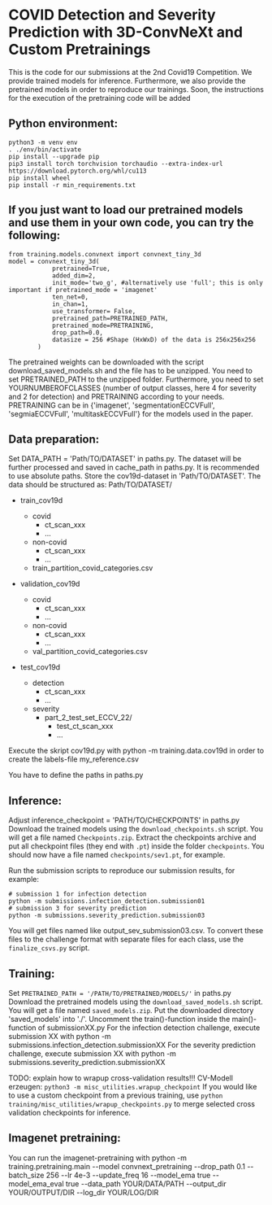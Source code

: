 # COVID Detection and Severity Prediction with 3D-ConvNeXt and Custom Pretrainings

This is the code for our submissions at the 2nd Covid19 Competition.
We provide trained models for inference. 
Furthermore, we also provide the pretrained models in order to reproduce our trainings.
Soon, the instructions for the execution of the pretraining code will be added


## Python environment:

    python3 -m venv env
    . ./env/bin/activate
    pip install --upgrade pip
    pip3 install torch torchvision torchaudio --extra-index-url https://download.pytorch.org/whl/cu113
    pip install wheel
    pip install -r min_requirements.txt


## If you just want to load our pretrained models and use them in your own code, you can try the following:
    
    from training.models.convnext import convnext_tiny_3d
    model = convnext_tiny_3d(
                pretrained=True,
                added_dim=2,
                init_mode='two_g', #alternatively use 'full'; this is only important if pretrained_mode = 'imagenet'
                ten_net=0,
                in_chan=1,
                use_transformer= False,
                pretrained_path=PRETRAINED_PATH,
                pretrained_mode=PRETRAINING,
                drop_path=0.0,
                datasize = 256 #Shape (HxWxD) of the data is 256x256x256
            )
    
The pretrained weights can be downloaded with the script download_saved_models.sh and the file has to be unzipped. You need to set PRETRAINED_PATH to the unzipped folder.
Furthermore, you need to set YOURNUMBEROFCLASSES (number of output classes, here 4 for severity and 2 for detection) and PRETRAINING according to your needs. 
PRETRAINING can be in {'imagenet', 'segmentationECCVFull', 'segmiaECCVFull', 'multitaskECCVFull'} for the models used in the paper.
    



## Data preparation:
Set DATA_PATH = 'Path/TO/DATASET' in paths.py. The dataset will be further processed and saved in cache_path in paths.py. It is recommended to use absolute paths. Store the cov19d-dataset in 'Path/TO/DATASET'.
The data should be structured as:
Path/TO/DATASET/
  - train_cov19d
    - covid
      - ct_scan_xxx
      - ...
    - non-covid
      - ct_scan_xxx
      - ...
    - train_partition_covid_categories.csv

  - validation_cov19d
    - covid
      - ct_scan_xxx
      - ...
    - non-covid
      - ct_scan_xxx
      - ...
    - val_partition_covid_categories.csv

  - test_cov19d
    - detection
      - ct_scan_xxx
      - ...
    - severity
      - part_2_test_set_ECCV_22/
        - test_ct_scan_xxx
        - ...

Execute the skript cov19d.py with python -m training.data.cov19d in order to create the labels-file my_reference.csv

You have to define the paths in paths.py


## Inference:
Adjust inference_checkpoint = 'PATH/TO/CHECKPOINTS' in paths.py
Download the trained models using the `download_checkpoints.sh` script. You will get a file named `Checkpoints.zip`. Extract the checkpoints archive and put all checkpoint files (they end with `.pt`) inside the folder `checkpoints`. You should now have a file named `checkpoints/sev1.pt`, for example.

Run the submission scripts to reproduce our submission results, for example:

    # submission 1 for infection detection
    python -m submissions.infection_detection.submission01
    # submission 3 for severity prediction
    python -m submissions.severity_prediction.submission03

You will get files named like output_sev_submission03.csv. To convert these files to the challenge format with separate files for each class, use the `finalize_csvs.py` script.


## Training:
Set `PRETRAINED_PATH = '/PATH/TO/PRETRAINED/MODELS/'` in paths.py
Download the pretrained models using the `download_saved_models.sh` script. You will get a file named `saved_models.zip`.  Put the downloaded directory 'saved_models' into './'.
Uncomment the train()-function inside the main()-function of submissionXX.py
For the infection detection challenge, execute submission XX with python -m submissions.infection_detection.submissionXX
For the severity prediction challenge, execute submission XX with python -m submissions.severity_prediction.submissionXX

TODO: explain how to wrapup cross-validation results!!! CV-Modell erzeugen: `python3 -m misc_utilities.wrapup_checkpoint`
If you would like to use a custom checkpoint from a previous training, use `python training/misc_utilities/wrapup_checkpoints.py` to merge selected cross validation checkpoints for inference.


## Imagenet pretraining:
You can run the imagenet-pretraining with python -m training.pretraining.main --model convnext_pretraining --drop_path 0.1 --batch_size 256 --lr 4e-3 --update_freq 16 --model_ema true --model_ema_eval true --data_path YOUR/DATA/PATH --output_dir YOUR/OUTPUT/DIR --log_dir YOUR/LOG/DIR










